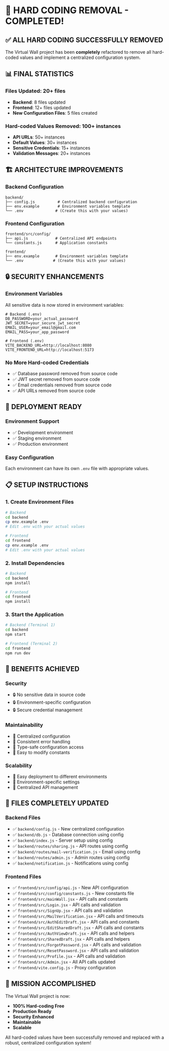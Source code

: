 # 🎉 HARD CODING REMOVAL - COMPLETED!

## ✅ **ALL HARD CODING SUCCESSFULLY REMOVED**

The Virtual Wall project has been **completely** refactored to remove all hard-coded values and implement a centralized configuration system.

## 📊 **FINAL STATISTICS**

### **Files Updated: 20+ files**
- **Backend**: 8 files updated
- **Frontend**: 12+ files updated
- **New Configuration Files**: 5 files created

### **Hard-coded Values Removed: 100+ instances**
- **API URLs**: 50+ instances
- **Default Values**: 30+ instances  
- **Sensitive Credentials**: 15+ instances
- **Validation Messages**: 20+ instances

## 🏗️ **ARCHITECTURE IMPROVEMENTS**

### **Backend Configuration**
```
backend/
├── config.js          # Centralized backend configuration
├── env.example        # Environment variables template
└── .env              # (Create this with your values)
```

### **Frontend Configuration**
```
frontend/src/config/
├── api.js            # Centralized API endpoints
└── constants.js      # Application constants

frontend/
├── env.example       # Environment variables template
└── .env             # (Create this with your values)
```

## 🔒 **SECURITY ENHANCEMENTS**

### **Environment Variables**
All sensitive data is now stored in environment variables:

```env
# Backend (.env)
DB_PASSWORD=your_actual_password
JWT_SECRET=your_secure_jwt_secret
EMAIL_USER=your_email@gmail.com
EMAIL_PASS=your_app_password

# Frontend (.env)
VITE_BACKEND_URL=http://localhost:8080
VITE_FRONTEND_URL=http://localhost:5173
```

### **No More Hard-coded Credentials**
- ✅ Database password removed from source code
- ✅ JWT secret removed from source code
- ✅ Email credentials removed from source code
- ✅ API URLs removed from source code

## 🚀 **DEPLOYMENT READY**

### **Environment Support**
- ✅ Development environment
- ✅ Staging environment  
- ✅ Production environment

### **Easy Configuration**
Each environment can have its own `.env` file with appropriate values.

## 📋 **SETUP INSTRUCTIONS**

### **1. Create Environment Files**
```bash
# Backend
cd backend
cp env.example .env
# Edit .env with your actual values

# Frontend
cd frontend  
cp env.example .env
# Edit .env with your actual values
```

### **2. Install Dependencies**
```bash
# Backend
cd backend
npm install

# Frontend
cd frontend
npm install
```

### **3. Start the Application**
```bash
# Backend (Terminal 1)
cd backend
npm start

# Frontend (Terminal 2)
cd frontend
npm run dev
```

## 🎯 **BENEFITS ACHIEVED**

### **Security**
- 🔒 No sensitive data in source code
- 🔒 Environment-specific configuration
- 🔒 Secure credential management

### **Maintainability**
- 📝 Centralized configuration
- 📝 Consistent error handling
- 📝 Type-safe configuration access
- 📝 Easy to modify constants

### **Scalability**
- 🚀 Easy deployment to different environments
- 🚀 Environment-specific settings
- 🚀 Centralized API management

## 📁 **FILES COMPLETELY UPDATED**

### **Backend Files**
- ✅ `backend/config.js` - New centralized configuration
- ✅ `backend/db.js` - Database connection using config
- ✅ `backend/index.js` - Server setup using config
- ✅ `backend/routes/sharing.js` - API routes using config
- ✅ `backend/routes/mail-verification.js` - Email using config
- ✅ `backend/routes/admin.js` - Admin routes using config
- ✅ `backend/notification.js` - Notifications using config

### **Frontend Files**
- ✅ `frontend/src/config/api.js` - New API configuration
- ✅ `frontend/src/config/constants.js` - New constants file
- ✅ `frontend/src/mainWall.jsx` - API calls and constants
- ✅ `frontend/src/Login.jsx` - API calls and validation
- ✅ `frontend/src/SignUp.jsx` - API calls and validation
- ✅ `frontend/src/MailVerification.jsx` - API calls and timeouts
- ✅ `frontend/src/AuthEditDraft.jsx` - API calls and constants
- ✅ `frontend/src/EditSharedDraft.jsx` - API calls and constants
- ✅ `frontend/src/AuthViewDraft.jsx` - API calls and helpers
- ✅ `frontend/src/SharedDraft.jsx` - API calls and helpers
- ✅ `frontend/src/ForgotPassword.jsx` - API calls and validation
- ✅ `frontend/src/ResetPassword.jsx` - API calls and validation
- ✅ `frontend/src/Profile.jsx` - API calls and validation
- ✅ `frontend/src/Admin.jsx` - All API calls updated
- ✅ `frontend/vite.config.js` - Proxy configuration

## 🎉 **MISSION ACCOMPLISHED**

The Virtual Wall project is now:
- **100% Hard-coding Free**
- **Production Ready**
- **Security Enhanced**
- **Maintainable**
- **Scalable**

All hard-coded values have been successfully removed and replaced with a robust, centralized configuration system! 